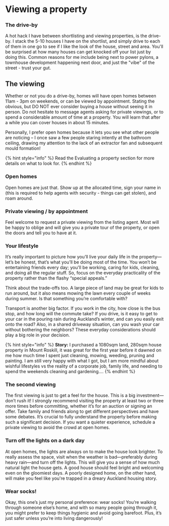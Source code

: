 # Viewing a property

### The drive-by

A hot hack I have between shortlisting and viewing properties, is the drive-by. I stack the 5-10 houses I have on the shortlist, and simply drive to each of them in one go to see if I like the look of the house, street and area. You'll be surprised at how many houses can get knocked off your list just by doing this. Common reasons for me include being next to power pylons, a townhouse development happening next door, and just the "vibe" of the street - trust your gut.

## The viewing

Whether or not you do a drive-by, homes will have open homes between 11am - 3pm on weekends, or can be viewed by appointment. Stating the obvious, but DO NOT ever consider buying a house without seeing it in person. Do not hesitate to message agents asking for private viewings, or to spend a considerable amount of time at a property. You will learn that after a while you can cover houses in about 15 minutes.

Personally, I prefer open homes because it lets you see what other people are noticing – I once saw a few people staring intently at the bathroom ceiling, drawing my attention to the lack of an extractor fan and subsequent mould formation!

{% hint style="info" %}
Read the Evaluating a property section for more details on what to look for.
{% endhint %}

### Open homes

Open homes are just that. Show up at the allocated time, sign your name in (this is required to help agents with security - things can get stolen), and roam around.&#x20;

### Private viewing / by appointment

Feel welcome to request a private viewing from the listing agent. Most will be happy to oblige and will give you a private tour of the property, or open the doors and tell you to have at it.&#x20;

### Your lifestyle

It’s really important to picture how you’ll live your daily life in the property—let’s be honest, that’s what you’ll be doing most of the time. You won’t be entertaining friends every day; you'll be working, caring for kids, cleaning, and doing all the regular stuff. So, focus on the everyday practicality of the property rather than the flashy “special appeals.”

Think about the trade-offs too. A large piece of land may be great for kids to run around, but it also means mowing the lawn every couple of weeks during summer. Is that something you’re comfortable with?

Transport is another big factor. If you work in the city, how close is the bus stop, and how long will the commute take? If you drive, is it easy to get to your car in the pouring rain during Auckland’s winter, and can you easily exit onto the road? Also, in a shared driveway situation, can you wash your car without bothering the neighbors? These everyday considerations should play a big role in your decision.

{% hint style="info" %}
**Story:** I purchased a 1080sqm land, 280sqm house property in Mount Roskill, it was great for the first year before it dawned on me how much time I spent just cleaning, mowing, weeding, pruning and painting. I am still very happy with what I got, but I am more mindful about wishful lifestyles vs the reality of a corporate job, family life, and needing to spend the weekends cleaning and gardening....
{% endhint %}

### The second viewing

The first viewing is just to get a feel for the house. This is a big investment—don’t rush it! I strongly recommend visiting the property at least two or three more times before committing, whether it’s for an auction or signing an offer. Take family and friends along to get different perspectives and have some debates. It’s crucial to fully understand the property before making such a significant decision. If you want a quieter experience, schedule a private viewing to avoid the crowd at open homes.

### Turn off the lights on a dark day

At open homes, the lights are always on to make the house look brighter. To really assess the space, visit when the weather is bad—preferably during heavy rain—and turn off the lights. This will give you a sense of how much natural light the house gets. A good house should feel bright and welcoming even on the gloomiest days. A poorly designed home, on the other hand, will make you feel like you're trapped in a dreary Auckland housing story.

### Wear socks!

Okay, this one’s just my personal preference: wear socks! You’re walking through someone else’s home, and with so many people going through it, you might prefer to keep things hygienic and avoid going barefoot. Plus, it’s just safer unless you’re into living dangerously!
